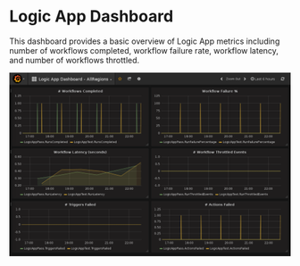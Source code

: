 # Logic App Dashboard

This dashboard provides a basic overview of Logic App metrics including number of workflows completed, workflow failure rate, workflow latency, and number of workflows throttled.

![Dashboard Image](dashboard.png)
